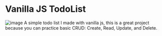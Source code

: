 # Vanilla JS TodoList
![image](https://user-images.githubusercontent.com/70043892/111398114-d1d24b80-86fd-11eb-82aa-2fbbebcd254e.png)
A simple todo list I made with vanilla js, this is a great project because you can practice basic CRUD: Create, Read, Update, and Delete.

